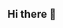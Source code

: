 ## Hi there 👋

<!--
**Carlosfle/Carlosfle** is a ✨ _special_ ✨ repository because its `README.md` (this file) appears on your GitHub profile.

### About me:

-  I’m currently learning QA testing, diving into the IT world with a focus on software quality.
-  I love learning new technologies and constantly improving my skills.
-  I enjoy collaborating on open source projects and contributing to the community.
-  I am committed to continuous improvement and efficient problem-solving.
-  I seek opportunities to apply my knowledge and grow professionally in the QA field.

## Where to find me:
- [Linkedin}(https://www.linkedin.com/in/carlosflechal/)
